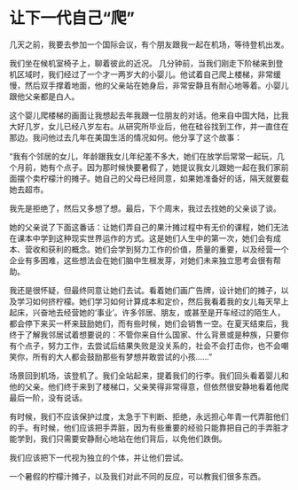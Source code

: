 # 让下一代自己“爬”

几天之前，我要去参加一个国际会议，有个朋友跟我一起在机场，等待登机出发。 

我们坐在候机室椅子上，聊着彼此的近况。 几分钟前，当我们刚走下阶梯来到登机区域时，我们经过了一个才一两岁大的小婴儿。他试着自己爬上楼梯，非常缓慢，然后双手撑着地面，他的父亲站在她身后，非常安静且有耐心地等着。小婴儿跟他父亲都是白人。 

这个婴儿爬楼梯的画面让我想起去年我跟一位朋友的对话。他来自中国大陆，比我大好几岁，女儿已经八岁左右。从研究所毕业后，他在硅谷找到工作，并一直住在那边。我问他过去几年在美国生活的情况如何。他分享了这个故事： 

“我有个邻居的女儿，年龄跟我女儿年纪差不多大，她们在放学后常常一起玩，几个月前，她有个点子。因为那时候快要暑假了，她提议我女儿跟她一起在我们家前面摆个卖柠檬汁的摊子。她自己的父母已经同意，如果她准备好的话，隔天就要载她去超市。 

我先是拒绝了，然后又多想了想。最后，下个周末，我过去找她的父亲谈了谈。 

她的父亲说了下面这番话：让她们弄自己的果汁摊过程中有无价的课程，她们无法在课本中学到这种现实世界运作的方式。这是她们人生中的第一次，她们会有成本、营收和获利的概念。她们会学到努力工作的价值，质量的重要，以及经营一个企业有多困难，这些想法会在她们脑中生根发芽，对她们未来独立思考会很有帮助。 

我还是很怀疑，但最终同意让她们去试。看着她们画广告牌，设计她们的摊子，以及学习如何挤柠檬。她们学习如何计算成本和定价，然后我看着我的女儿每天早上起床，兴奋地去经营她的‘事业’。许多邻居、朋友，或甚至是开车经过的陌生人，都会停下来买一杯来鼓励她们，而有些时候，她们会销售一空。在夏天结束后，我终于了解我邻居试着想要说的：不管你来自什么国家、什么背景或是种族，只要你有个点子，努力工作，去尝试后结果失败是没关系的，社会不会打击你，也不会嘲笑你，所有的大人都会鼓励那些有梦想并敢尝试的小孩……” 

场景回到机场，该登机了。我们全站起来，提着我们的行李。我们回头看着婴儿和他的父亲。他们终于来到了楼梯口，父亲笑得非常得意，但依然很安静地看着他爬最后一阶，没有说话。 

有时候，我们不应该保护过度，太急于下判断、拒绝，永远担心年青一代弄脏他们的手。有时候，他们应该把手弄脏，因为有些重要的经验只能靠把自己的手弄脏才能学到，我们只需要安静耐心地站在他们背后，以免他们跌倒。 

我们应该把下一代视为独立的个体，并让他们尝试。 

一个暑假的柠檬汁摊子，以及我们对此不同的反应，可以教我们很多东西。